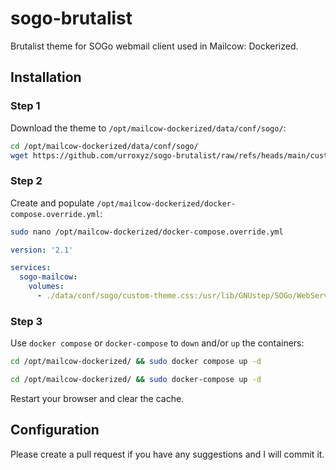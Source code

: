 # sogo-brutalist
Brutalist theme for SOGo webmail client used in Mailcow: Dockerized.

## Installation
### Step 1
Download the theme to `/opt/mailcow-dockerized/data/conf/sogo/`:
``` bash
cd /opt/mailcow-dockerized/data/conf/sogo/
wget https://github.com/urroxyz/sogo-brutalist/raw/refs/heads/main/custom-theme.css
```

### Step 2
Create and populate `/opt/mailcow-dockerized/docker-compose.override.yml`:
```bash
sudo nano /opt/mailcow-dockerized/docker-compose.override.yml
```
```yml
version: '2.1'

services:
  sogo-mailcow:
    volumes:
      - ./data/conf/sogo/custom-theme.css:/usr/lib/GNUstep/SOGo/WebServerResources/css/theme-default.css:z
```

### Step 3
Use `docker compose` or `docker-compose` to `down` and/or `up` the containers:
```bash
cd /opt/mailcow-dockerized/ && sudo docker compose up -d
```
```bash
cd /opt/mailcow-dockerized/ && sudo docker-compose up -d
```

Restart your browser and clear the cache.

## Configuration
Please create a pull request if you have any suggestions and I will commit it.
